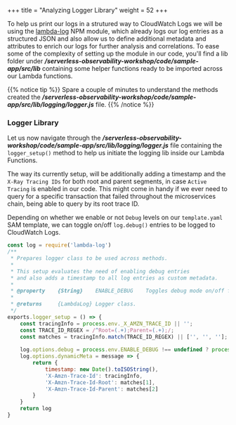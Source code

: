 +++
title = "Analyzing Logger Library"
weight = 52
+++

To help us print our logs in a strutured way to CloudWatch Logs we will be using the [lambda-log](https://www.npmjs.com/package/lambda-log) NPM module, which already logs our log entries as a structured JSON and also allow us to define additional metadata and attributes to enrich our logs for further analysis and correlations. To ease some of the complexity of setting up the module in our code, you'll find a lib folder under ***/serverless-observability-workshop/code/sample-app/src/lib*** containing some helper functions ready to be imported across our Lambda functions. 

{{% notice tip %}}
Spare a couple of minutes to understand the methods created the ***/serverless-observability-workshop/code/sample-app/src/lib/logging/logger.js*** file.
{{% /notice %}}

### Logger Library

Let us now navigate through the ***/serverless-observability-workshop/code/sample-app/src/lib/logging/logger.js*** file containing the `logger_setup()` method to help us initiate the logging lib inside our Lambda Functions.

The way its currently setup, will be additionally adding a timestamp and the `X-Ray Tracing IDs` for both root and parent segments, in case `Active Tracing` is enabled in our code. This might come in handy if we ever need to query for a specific transaction that failed throughout the microservices chain, being able to query by its root trace ID. 

Depending on whether we enable or not `Debug` levels on our `template.yaml` SAM template, we can toggle on/off `log.debug()` entries to be logged to CloudWatch Logs.
 
```javascript
const log = require('lambda-log')
/**
 * Prepares logger class to be used across methods.
 * 
 * This setup evaluates the need of enabling debug entries 
 * and also adds a timestamp to all log entries as custom metadata. 
 * 
 * @property    {String}    ENABLE_DEBUG    Toggles debug mode on/off for printing debug entires on CloudWatch Logs. This variable can be defined in the SAM template.
 *  
 * @returns     {LambdaLog} Logger class.
 */
exports.logger_setup = () => {
    const tracingInfo = process.env._X_AMZN_TRACE_ID || '';
    const TRACE_ID_REGEX = /^Root=(.+);Parent=(.+);/;
    const matches = tracingInfo.match(TRACE_ID_REGEX) || ['', '', ''];
    
    log.options.debug = process.env.ENABLE_DEBUG !== undefined ? process.env.ENABLE_DEBUG : false
    log.options.dynamicMeta = message => {
        return {
            timestamp: new Date().toISOString(),
            'X-Amzn-Trace-Id': tracingInfo,
            'X-Amzn-Trace-Id-Root': matches[1],
            'X-Amzn-Trace-Id-Parent': matches[2]
        }
    }
    return log
}
```

